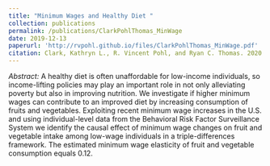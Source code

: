 ```yaml
---
title: "Minimum Wages and Healthy Diet "
collection: publications
permalink: /publications/ClarkPohlThomas_MinWage
date: 2019-12-13
paperurl: 'http://rvpohl.github.io/files/ClarkPohlThomas_MinWage.pdf'
citation: Clark, Kathryn L., R. Vincent Pohl, and Ryan C. Thomas. 2020. “Minimum Wages and Healthy Diet.” <i>Contemporary Economic Policy</i> 38(3), 546-560.
---
```

<i>Abstract:</i> A healthy diet is often unaffordable for low-income individuals, so income-lifting policies may play an important role in not only alleviating poverty but also in improving nutrition. We investigate if higher minimum wages can contribute to an improved diet by increasing consumption of fruits and vegetables. Exploiting recent minimum wage increases in the U.S. and using individual-level data from the Behavioral Risk Factor Surveillance System we identify the causal effect of minimum wage changes on fruit and vegetable intake among low-wage individuals in a triple-differences framework. The estimated minimum wage elasticity of fruit and vegetable consumption equals 0.12.
